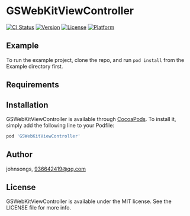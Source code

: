 # GSWebKitViewController

[![CI Status](https://img.shields.io/travis/johnsongs/GSWebKitViewController.svg?style=flat)](https://travis-ci.org/johnsongs/GSWebKitViewController)
[![Version](https://img.shields.io/cocoapods/v/GSWebKitViewController.svg?style=flat)](https://cocoapods.org/pods/GSWebKitViewController)
[![License](https://img.shields.io/cocoapods/l/GSWebKitViewController.svg?style=flat)](https://cocoapods.org/pods/GSWebKitViewController)
[![Platform](https://img.shields.io/cocoapods/p/GSWebKitViewController.svg?style=flat)](https://cocoapods.org/pods/GSWebKitViewController)

## Example

To run the example project, clone the repo, and run `pod install` from the Example directory first.

## Requirements

## Installation

GSWebKitViewController is available through [CocoaPods](https://cocoapods.org). To install
it, simply add the following line to your Podfile:

```ruby
pod 'GSWebKitViewController'
```

## Author

johnsongs, 936642419@qq.com

## License

GSWebKitViewController is available under the MIT license. See the LICENSE file for more info.
